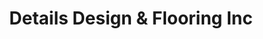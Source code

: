 ---
title: "Details Design & Flooring Inc"
url: /farmville/details-design-and-flooring-inc/
shop: flooring
---